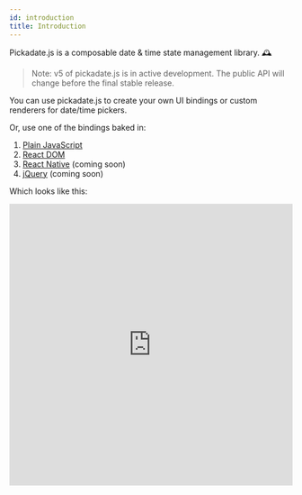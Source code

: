 ```yaml
---
id: introduction
title: Introduction
---
```


Pickadate.js is a composable date & time state management library. 🕰

> Note: v5 of pickadate.js is in active development. The public API will change before the final stable release.

You can use pickadate.js to create your own UI bindings or custom renderers for date/time pickers.

Or, use one of the bindings baked in:

1. [Plain JavaScript](binding-javascript)
1. [React DOM](binding-react-dom)
1. [React Native](binding-react-native) (coming soon)
1. [jQuery](binding-jquery) (coming soon)

Which looks like this:

<div class="pickadate-demo"><iframe src="https://codesandbox.io/embed/2vj4opzp9n?hidenavigation=1" tabindex="-1" style="width:100%; height:500px; border:0; overflow:hidden;" sandbox="allow-modals allow-forms allow-popups allow-scripts allow-same-origin"></iframe></div>
